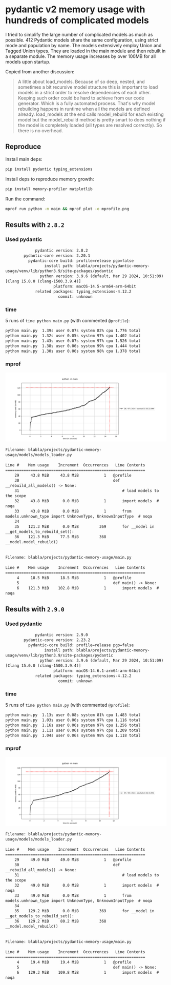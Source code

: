 # pydantic v2 memory usage with hundreds of complicated models 

I tried to simplify the large number of complicated models as much as possible. 412 Pydantic models share the same configuration, using strict mode and population by name. The models extensively employ Union and Tagged Union types. They are loaded in the main module and then rebuilt in a separate module. The memory usage increases by over 100MB for all models upon startup.

Copied from another discussion:
> A little about load_models. Because of so deep, nested, and sometimes a bit recursive model structure this is important to load models in a strict order to resolve dependencies of each other. Keeping such order could be hard to achieve from our code generator. Which is a fully automated process. That's why model rebuilding happens in runtime when all the models are defined already. load_models at the end calls model_rebuild for each existing model but the model_rebuild method is pretty smart to does nothing if the model is completely loaded (all types are resolved correctly). So there is no overhead.

## Reproduce

Install main deps:
```bash
pip install pydantic typing_extensions
```

Install deps to reproduce memory growth:
```bash
pip install memory-profiler matplotlib
```

Run the command:
```bash
mprof run python -m main && mprof plot -o mprofile.png
```

## Results with `2.8.2`

### Used pydantic

```text
             pydantic version: 2.8.2
        pydantic-core version: 2.20.1
          pydantic-core build: profile=release pgo=false
                 install path: blabla/projects/pydantic-memory-usage/venv/lib/python3.9/site-packages/pydantic
               python version: 3.9.6 (default, Mar 29 2024, 10:51:09)  [Clang 15.0.0 (clang-1500.3.9.4)]
                     platform: macOS-14.5-arm64-arm-64bit
             related packages: typing_extensions-4.12.2
                       commit: unknown
```

### time

5 runs of `time python main.py` (with commented `@profile`):
```text
python main.py  1.39s user 0.07s system 82% cpu 1.776 total
python main.py  1.32s user 0.05s system 97% cpu 1.402 total
python main.py  1.43s user 0.07s system 97% cpu 1.526 total
python main.py  1.38s user 0.06s system 99% cpu 1.444 total
python main.py  1.30s user 0.06s system 98% cpu 1.378 total
```

### mprof

![results.png](results.png)

```text
Filename: blabla/projects/pydantic-memory-usage/models/models_loader.py

Line #    Mem usage    Increment  Occurrences   Line Contents
=============================================================
    29     43.8 MiB     43.8 MiB           1   @profile
    30                                         def __rebuild_all_models() -> None:
    31                                             # load models to the scope
    32     43.8 MiB      0.0 MiB           1       import models  # noqa
    33     43.8 MiB      0.0 MiB           1       from models.unknown_type import UnknownType, UnknownInputType  # noqa
    34                                         
    35    121.3 MiB      0.0 MiB         369       for __model in __get_models_to_rebuild_set():
    36    121.3 MiB     77.5 MiB         368           __model.model_rebuild()


Filename: blabla/projects/pydantic-memory-usage/main.py

Line #    Mem usage    Increment  Occurrences   Line Contents
=============================================================
     4     18.5 MiB     18.5 MiB           1   @profile
     5                                         def main() -> None:
     6    121.3 MiB    102.8 MiB           1       import models  # noqa
```

## Results with `2.9.0` 

### Used pydantic

```text
             pydantic version: 2.9.0
        pydantic-core version: 2.23.2
          pydantic-core build: profile=release pgo=false
                 install path: blabla/projects/pydantic-memory-usage/venv/lib/python3.9/site-packages/pydantic
               python version: 3.9.6 (default, Mar 29 2024, 10:51:09)  [Clang 15.0.0 (clang-1500.3.9.4)]
                     platform: macOS-14.6.1-arm64-arm-64bit
             related packages: typing_extensions-4.12.2
                       commit: unknown
```

### time

5 runs of `time python main.py` (with commented `@profile`):
```text
python main.py  1.13s user 0.08s system 81% cpu 1.483 total
python main.py  1.03s user 0.06s system 97% cpu 1.116 total
python main.py  1.16s user 0.06s system 97% cpu 1.256 total
python main.py  1.11s user 0.06s system 97% cpu 1.209 total
python main.py  1.04s user 0.06s system 98% cpu 1.118 total
```

### mprof

![results_new.png](results_new.png)

```text
Filename: blabla/projects/pydantic-memory-usage/models/models_loader.py

Line #    Mem usage    Increment  Occurrences   Line Contents
=============================================================
    29     49.0 MiB     49.0 MiB           1   @profile
    30                                         def __rebuild_all_models() -> None:
    31                                             # load models to the scope
    32     49.0 MiB      0.0 MiB           1       import models  # noqa
    33     49.0 MiB      0.0 MiB           1       from models.unknown_type import UnknownType, UnknownInputType  # noqa
    34                                         
    35    129.2 MiB      0.0 MiB         369       for __model in __get_models_to_rebuild_set():
    36    129.2 MiB     80.2 MiB         368           __model.model_rebuild()


Filename: blabla/projects/pydantic-memory-usage/main.py

Line #    Mem usage    Increment  Occurrences   Line Contents
=============================================================
     4     19.4 MiB     19.4 MiB           1   @profile
     5                                         def main() -> None:
     6    129.3 MiB    109.8 MiB           1       import models  # noqa
```
